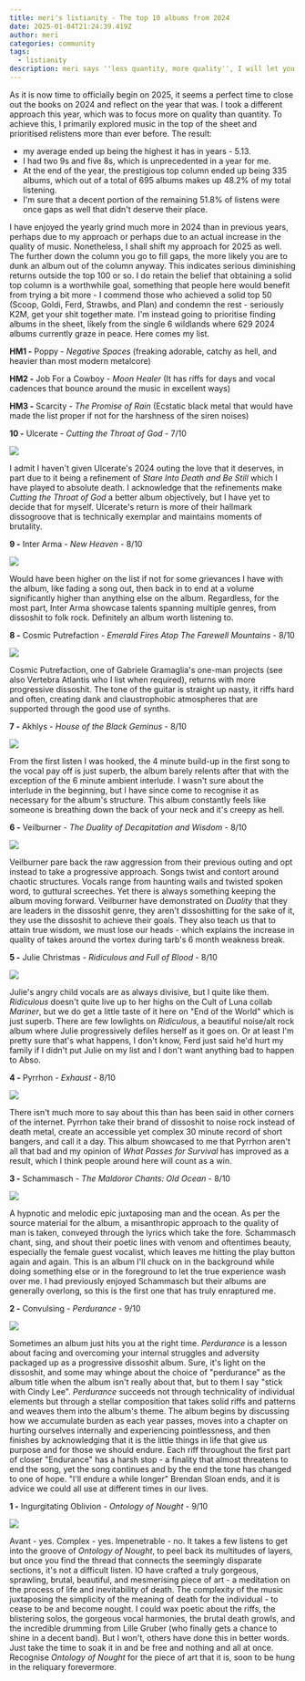 ```yaml
---
title: meri's listianity - The top 10 albums from 2024
date: 2025-01-04T21:24:39.419Z
author: meri
categories: community
tags:
  - listianity
description: meri says ''less quantity, more quality'', I will let you be the judge
---
```

As it is now time to officially begin on 2025, it seems a perfect time to close out the books on 2024 and reflect on the year that was. I took a different approach this year, which was to focus more on quality than quantity. To achieve this, I primarily explored music in the top of the sheet and prioritised relistens more than ever before. The result:

* my average ended up being the highest it has in years - 5.13.
* I had two 9s and five 8s, which is unprecedented in a year for me.
* At the end of the year, the prestigious top column ended up being 335 albums, which out of a total of 695 albums makes up 48.2% of my total listening.
* I'm sure that a decent portion of the remaining 51.8% of listens were once gaps as well that didn't deserve their place.

I have enjoyed the yearly grind much more in 2024 than in previous years, perhaps due to my approach or perhaps due to an actual increase in the quality of music. Nonetheless, I shall shift my approach for 2025 as well. The further down the column you go to fill gaps, the more likely you are to dunk an album out of the column anyway. This indicates serious diminishing returns outside the top 100 or so. I do retain the belief that obtaining a solid top column is a worthwhile goal, something that people here would benefit from trying a bit more - I commend those who achieved a solid top 50 (Scoop, Goldi, Ferd, Strawbs, and Plan) and condemn the rest - seriously K2M, get your shit together mate. I'm instead going to prioritise finding albums in the sheet, likely from the single 6 wildlands where 629 2024 albums currently graze in peace. Here comes my list. 

**HM1  -**  Poppy - *Negative Spaces* (freaking adorable, catchy as hell, and heavier than most modern metalcore) 

**HM2  -**  Job For a Cowboy - *Moon Healer* (It has riffs for days and vocal cadences that bounce around the music in excellent ways) 

**HM3  -**  Scarcity - *The Promise of Rain* (Ecstatic black metal that would have made the list proper if not for the harshness of the siren noises) 



**10  -** Ulcerate - *Cutting the Throat of God* - 7/10

<!--StartFragment-->

![](https://f4.bcbits.com/img/a0552505092_10.jpg)

<!--EndFragment-->

I admit I haven't given Ulcerate's 2024 outing the love that it deserves, in part due to it being a refinement of *Stare Into Death and Be Still* which I have played to absolute death. I acknowledge that the refinements make *Cutting the Throat of God* a better album objectively, but I have yet to decide that for myself. Ulcerate's return is more of their hallmark dissogroove that is technically exemplar and maintains moments of brutality. 

**9  -**  Inter Arma - *New Heaven* - 8/10

<!--StartFragment-->

![](https://f4.bcbits.com/img/a3822274295_10.jpg)

<!--EndFragment-->

Would have been higher on the list if not for some grievances I have with the album, like fading a song out, then back in to end at a volume significantly higher than anything else on the album. Regardless, for the most part, Inter Arma showcase talents spanning multiple genres, from dissoshit to folk rock. Definitely an album worth listening to. 

**8  -**  Cosmic Putrefaction - *Emerald Fires Atop The Farewell Mountains* - 8/10

<!--StartFragment-->

![](https://f4.bcbits.com/img/a4059851174_10.jpg)

<!--EndFragment-->

Cosmic Putrefaction, one of Gabriele Gramaglia's one-man projects (see also Vertebra Atlantis who I list when required), returns with more progressive dissoshit. The tone of the guitar is straight up nasty, it riffs hard and often, creating dank and claustrophobic atmospheres that are supported through the good use of synths.

**7  -**  Akhlys - *House of the Black Geminus* - 8/10

<!--StartFragment-->

![](https://f4.bcbits.com/img/a2175118712_10.jpg)

<!--EndFragment-->

From the first listen I was hooked, the 4 minute build-up in the first song to the vocal pay off is just superb, the album barely relents after that with the exception of the 6 minute ambient interlude. I wasn't sure about the interlude in the beginning, but I have since come to recognise it as necessary for the album's structure. This album constantly feels like someone is breathing down the back of your neck and it's creepy as hell. 

**6  -**  Veilburner - *The Duality of Decapitation and Wisdom* - 8/10

<!--StartFragment-->

![](https://f4.bcbits.com/img/a4075858071_10.jpg)

<!--EndFragment-->

Veilburner pare back the raw aggression from their previous outing and opt instead to take a progressive approach. Songs twist and contort around chaotic structures. Vocals range from haunting wails and twisted spoken word, to guttural screeches. Yet there is always something keeping the album moving forward. Veilburner have demonstrated on *Duality* that they are leaders in the dissoshit genre, they aren't dissoshitting for the sake of it, they use the dissoshit to achieve their goals. They also teach us that to attain true wisdom, we must lose our heads - which explains the increase in quality of takes around the vortex during tarb's 6 month weakness break. 

**5  -**  Julie Christmas - *Ridiculous and Full of Blood* - 8/10

<!--StartFragment-->

![](https://f4.bcbits.com/img/a0735579376_10.jpg)

<!--EndFragment-->

Julie's angry child vocals are as always divisive, but I quite like them. *Ridiculous* doesn't quite live up to her highs on the Cult of Luna collab *Mariner*, but we do get a little taste of it here on "End of the World" which is just superb. There are few lowlights on *Ridiculous*, a beautiful noise/alt rock album where Julie progressively defiles herself as it goes on. Or at least I'm pretty sure that's what happens, I don't know, Ferd just said he'd hurt my family if I didn't put Julie on my list and I don't want anything bad to happen to Abso.

**4  -**  Pyrrhon - *Exhaust* - 8/10

<!--StartFragment-->

![](https://f4.bcbits.com/img/a2329997089_10.jpg)

<!--EndFragment-->

There isn't much more to say about this than has been said in other corners of the internet. Pyrrhon take their brand of dissoshit to noise rock instead of death metal, create an accessible yet complex 30 minute record of short bangers, and call it a day. This album showcased to me that Pyrrhon aren't all that bad and my opinion of *What Passes for Survival* has improved as a result, which I think people around here will count as a win. 

**3  -**  Schammasch - *The Maldoror Chants: Old Ocean* - 8/10

<!--StartFragment-->

![](https://f4.bcbits.com/img/a2862290738_10.jpg)

<!--EndFragment-->

A hypnotic and melodic epic juxtaposing man and the ocean. As per the source material for the album, a misanthropic approach to the quality of man is taken, conveyed through the lyrics which take the fore. Schammasch chant, sing, and shout their poetic lines with venom and oftentimes beauty, especially the female guest vocalist, which leaves me hitting the play button again and again. This is an album I'll chuck on in the background while doing something else or in the foreground to let the true experience wash over me. I had previously enjoyed Schammasch but their albums are generally overlong, so this is the first one that has truly enraptured me.

**2  -**   Convulsing - *Perdurance* - 9/10 

<!--StartFragment-->

![](https://f4.bcbits.com/img/a3991786003_10.jpg)

<!--EndFragment-->

Sometimes an album just hits you at the right time. *Perdurance* is a lesson about facing and overcoming your internal struggles and adversity packaged up as a progressive dissoshit album. Sure, it's light on the dissoshit, and some may whinge about the choice of "perdurance" as the album title when the album isn't really about that, but to them I say "stick with Cindy Lee". *Perdurance* succeeds not through technicality of individual elements but through a stellar composition that takes solid riffs and patterns and weaves them into the album's theme. The album begins by discussing how we accumulate burden as each year passes, moves into a chapter on hurting ourselves internally and experiencing pointlessness, and then finishes by acknowledging that it is the little things in life that give us purpose and for those we should endure. Each riff throughout the first part of closer "Endurance" has a harsh stop - a finality that almost threatens to end the song, yet the song continues and by the end the tone has changed to one of hope. "I'll endure a while longer" Brendan Sloan ends, and it is advice we could all use at different times in our lives.

**1  -**  Ingurgitating Oblivion - *Ontology of Nought* - 9/10

<!--StartFragment-->

![](https://f4.bcbits.com/img/a1304239267_10.jpg)

<!--EndFragment-->

Avant - yes. Complex - yes. Impenetrable - no. It takes a few listens to get into the groove of *Ontology of Nought*, to peel back its multitudes of layers, but once you find the thread that connects the seemingly disparate sections, it's not a difficult listen. IO have crafted a truly gorgeous, sprawling, brutal, beautiful, and mesmerising piece of art - a meditation on the process of life and inevitability of death. The complexity of the music juxtaposing the simplicity of the meaning of death for the individual - to cease to be and become nought. I could wax poetic about the riffs, the blistering solos, the gorgeous vocal harmonies, the brutal death growls, and the incredible drumming from Lille Gruber (who finally gets a chance to shine in a decent band). But I won't, others have done this in better words. Just take the time to soak it in and be free and nothing and all at once. Recognise *Ontology of Nought* for the piece of art that it is, soon to be hung in the reliquary forevermore.

<!--EndFragment-->